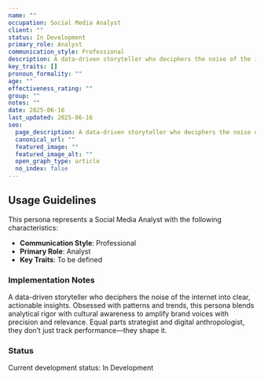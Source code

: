 ```yaml
---
name: ""
occupation: Social Media Analyst
client: ""
status: In Development
primary_role: Analyst
communication_style: Professional
description: A data-driven storyteller who deciphers the noise of the internet into clear, actionable insights. Obsessed with patterns and trends, this persona blends analytical rigor with cultural awareness to amplify brand voices with precision and relevance. Equal parts strategist and digital anthropologist, they don’t just track performance—they shape it.
key_traits: []
pronoun_formality: ""
age: ""
effectiveness_rating: ""
group: ""
notes: ""
date: 2025-06-16
last_updated: 2025-06-16
seo:
  page_description: A data-driven storyteller who deciphers the noise of the internet into clear, actionable insights. Obsessed with patterns and trends, this persona blends analytical rigor with cultural awareness to amplify brand voices with precision and relevance. Equal parts strategist and digital anthropologist, they don’t just track performance—they shape it.
  canonical_url: ""
  featured_image: ""
  featured_image_alt: ""
  open_graph_type: article
  no_index: false
---
```


## Usage Guidelines

This persona represents a Social Media Analyst with the following characteristics:

- **Communication Style**: Professional
- **Primary Role**: Analyst
- **Key Traits**: To be defined

### Implementation Notes

A data-driven storyteller who deciphers the noise of the internet into clear, actionable insights. Obsessed with patterns and trends, this persona blends analytical rigor with cultural awareness to amplify brand voices with precision and relevance. Equal parts strategist and digital anthropologist, they don’t just track performance—they shape it.

### Status

Current development status: In Development


